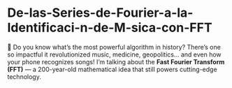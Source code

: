 # De-las-Series-de-Fourier-a-la-Identificaci-n-de-M-sica-con-FFT
🧠 Do you know what’s the most powerful algorithm in history?    There’s one so impactful it revolutionized music, medicine, geopolitics... and even how your phone recognizes songs!    I’m talking about the **Fast Fourier Transform (FFT)** — a 200-year-old mathematical idea that still powers cutting-edge technology.
